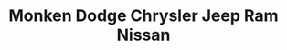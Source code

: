 ---
title: "Monken Dodge Chrysler Jeep Ram Nissan"
url: /centralia/monken-dodge-chrysler-jeep-ram-nissan/
shop: car
---